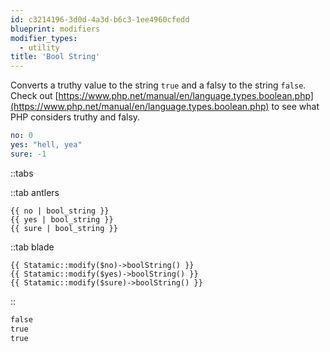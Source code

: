 ```yaml
---
id: c3214196-3d0d-4a3d-b6c3-1ee4960cfedd
blueprint: modifiers
modifier_types:
  - utility
title: 'Bool String'
---
```

Converts a truthy value to the string `true` and a falsy to the string `false`. Check out [https://www.php.net/manual/en/language.types.boolean.php](https://www.php.net/manual/en/language.types.boolean.php) to see what PHP considers truthy and falsy.

```yaml
no: 0
yes: "hell, yea"
sure: -1
```

::tabs

::tab antlers
```antlers
{{ no | bool_string }}
{{ yes | bool_string }}
{{ sure | bool_string }}
```
::tab blade
```blade
{{ Statamic::modify($no)->boolString() }}
{{ Statamic::modify($yes)->boolString() }}
{{ Statamic::modify($sure)->boolString() }}
```
::

```html
false
true
true
```
